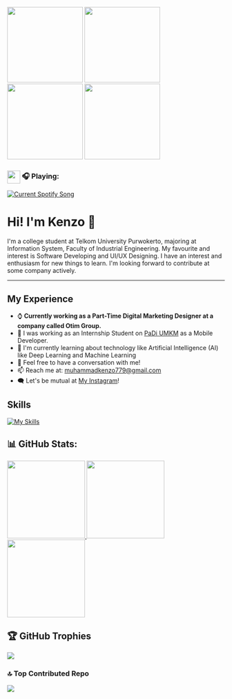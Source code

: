 <p align="left">
  <img src="https://media.tenor.com/MQ0YAQljpOcAAAAM/uma-musume-mejiro-mcqueen.gif" height="175em"  />
  <img src="https://media.tenor.com/pjL24u_4HmcAAAAM/mejiro-mcqueen-umamusume.gif" height="175em"  />
  <img src="https://media.tenor.com/H7skw7XrM2AAAAA1/umamusume-uma-musume.webp" height="175em"  />
  <img src="https://media.tenor.com/NB63HF1g4IUAAAA1/hiiroyuri-mejiro-mcqueen.webp" height="175em"  />
</p>

### <img src="https://storage.googleapis.com/pr-newsroom-wp/1/2023/05/Spotify_Primary_Logo_RGB_Green.png" width="30" align="center"> 🎧 Playing:
<a href="https://mhktzz.pythonanywhere.com/link">
  <img
    src="https://mhktzz.pythonanywhere.com/?spin=true&scan=true&theme=dark&eq_color=7c54b4"
    alt="Current Spotify Song"
  />
</a>

# Hi! I'm Kenzo 👋

I'm a college student at Telkom University Purwokerto, majoring at Information System, Faculty of Industrial Engineering. My favourite and interest is Software Developing and UI/UX Designing. I have an interest and enthusiasm for new things to learn. I'm looking forward to contribute at some company actively.

---
## My Experience

- ⌚ **Currently working as a Part-Time Digital Marketing Designer at a company called Otim Group.**
- 📑 I was working as an Internship Student on [PaDi UMKM](https://padiumkm.id/) as a Mobile Developer.
- 🌱 I'm currently learning about technology like Artificial Intelligence (AI) like Deep Learning and Machine Learning
- 💬 Feel free to have a conversation with me!
- 📫 Reach me at: muhammadkenzo779@gmail.com
- 🗨️ Let's be mutual at [My Instagram](https://www.instagram.com/_mhktbgszr/)!

## Skills
[![My Skills](https://skillicons.dev/icons?i=javascript,php,html,css,react,nodejs,laravel,vscode,figma,ps&theme=dark)](https://skillicons.dev)

## 📊 GitHub Stats:
<p align="left">
  <a href="https://github.com/mhktzz">
    <img height="180em" src="https://github-readme-stats.vercel.app/api?username=mhktzz&theme=dark&hide_border=false&include_all_commits=false&count_private=false"/>
    <img height="180em" src="https://github-readme-stats.vercel.app/api/top-langs/?username=mhktzz&theme=dark&hide_border=false&include_all_commits=false&count_private=false&layout=compact"/>
    <img height="180em" src="https://nirzak-streak-stats.vercel.app/?user=mhktzz&theme=dark&hide_border=false"/>
  </a>
</p>

## 🏆 GitHub Trophies
![](https://github-profile-trophy.vercel.app/?username=mhktzz&theme=radical&no-frame=false&no-bg=true&margin-w=4)

### 🔝 Top Contributed Repo
![](https://github-contributor-stats.vercel.app/api?username=mhktzz&limit=5&theme=dark&combine_all_yearly_contributions=true)

